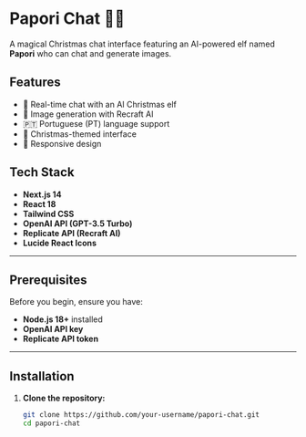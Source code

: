 # Papori Chat 🎄✨

A magical Christmas chat interface featuring an AI-powered elf named **Papori** who can chat and generate images.

## Features
- 💬 Real-time chat with an AI Christmas elf
- 🎨 Image generation with Recraft AI
- 🇵🇹 Portuguese (PT) language support
- 🎅 Christmas-themed interface
- 📱 Responsive design

## Tech Stack
- **Next.js 14**
- **React 18**
- **Tailwind CSS**
- **OpenAI API (GPT-3.5 Turbo)**
- **Replicate API (Recraft AI)**
- **Lucide React Icons**

---

## Prerequisites

Before you begin, ensure you have:
- **Node.js 18+** installed
- **OpenAI API key**
- **Replicate API token**

---

## Installation

1. **Clone the repository:**
   ```bash
   git clone https://github.com/your-username/papori-chat.git
   cd papori-chat
